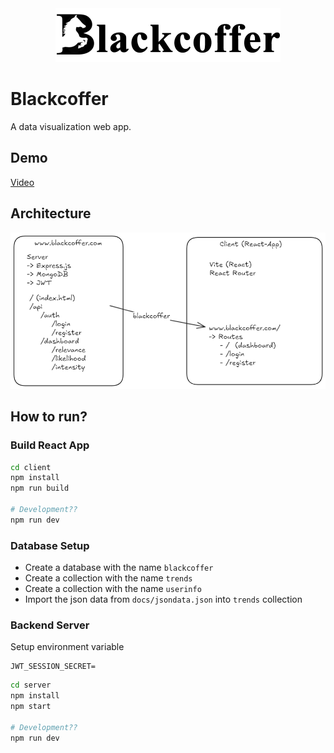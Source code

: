 <div align="center">
  <img src="client/public/logo.png" alt="Logo" width="360" height="86" />
</div>

# Blackcoffer

A data visualization web app.

## Demo

[Video](https://drive.google.com/file/d/1wHBaM-xBrEPpO4UwQZ0fKMyLKFi3-54r/view?usp=sharing)

## Architecture

![alt text](docs/architecture.png)

## How to run?

### Build React App

```bash
cd client
npm install
npm run build

# Development??
npm run dev
```

### Database Setup

- Create a database with the name `blackcoffer`
- Create a collection with the name `trends`
- Create a collection with the name `userinfo`
- Import the json data from `docs/jsondata.json` into `trends` collection


### Backend Server

Setup environment variable

```env
JWT_SESSION_SECRET=
```

```bash
cd server
npm install
npm start

# Development??
npm run dev
```


